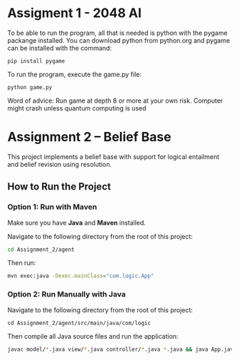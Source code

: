 #  Assigment 1 - 2048 AI
To be able to run the program, all that is needed is python with the pygame packange installed.
You can download python from python.org and pygame can be installed with the command:
```
pip install pygame
```
To run the program, execute the game.py file:
```
python game.py
```

Word of advice:
Run game at depth 8 or more at your own risk. Computer might crash unless quantum computing is used

# Assignment 2 – Belief Base

This project implements a belief base with support for logical entailment and belief revision using resolution.

## How to Run the Project

### Option 1: Run with Maven

Make sure you have **Java** and **Maven** installed.

Navigate to the following directory from the root of this project:

```bash
cd Assignment_2/agent
```

Then run:

```bash
mvn exec:java -Dexec.mainClass="com.logic.App"
```

### Option 2: Run Manually with Java

Navigate to the following directory from the root of this project:

```
cd Assignment_2/agent/src/main/java/com/logic
```

Then compile all Java source files and run the application:

```bash
javac model/*.java view/*.java controller/*.java *.java && java App.java
```

